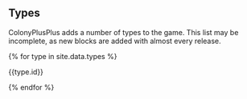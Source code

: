 ## Types

ColonyPlusPlus adds a number of types to the game. This list may be incomplete, as new blocks are added with almost every release.

{% for type in site.data.types %}

{{type.id}}

{% endfor %}